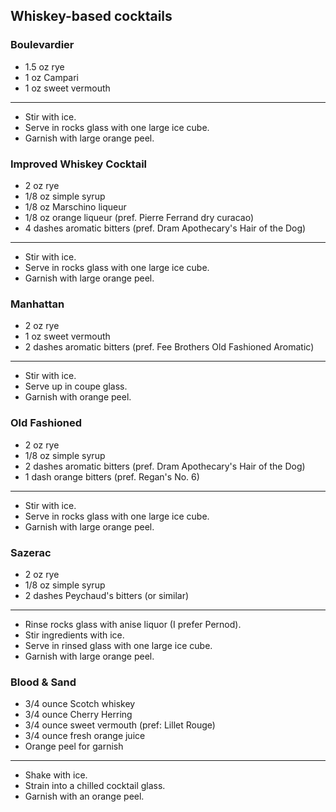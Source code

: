 ## Whiskey-based cocktails

### Boulevardier
* 1.5 oz rye
* 1 oz Campari
* 1 oz sweet vermouth

---
* Stir with ice.
* Serve in rocks glass with one large ice cube.
* Garnish with large orange peel.

### Improved Whiskey Cocktail
* 2 oz rye
* 1/8 oz simple syrup
* 1/8 oz Marschino liqueur
* 1/8 oz orange liqueur (pref. Pierre Ferrand dry curacao)
* 4 dashes aromatic bitters (pref. Dram Apothecary's Hair of the Dog)

---
* Stir with ice.
* Serve in rocks glass with one large ice cube.
* Garnish with large orange peel.

### Manhattan
* 2 oz rye
* 1 oz sweet vermouth
* 2 dashes aromatic bitters (pref. Fee Brothers Old Fashioned Aromatic)

---
* Stir with ice.
* Serve up in coupe glass.
* Garnish with orange peel.

### Old Fashioned
* 2 oz rye
* 1/8 oz simple syrup
* 2 dashes aromatic bitters (pref. Dram Apothecary's Hair of the Dog)
* 1 dash orange bitters (pref. Regan's No. 6)

---
* Stir with ice.
* Serve in rocks glass with one large ice cube.
* Garnish with large orange peel.

### Sazerac
* 2 oz rye
* 1/8 oz simple syrup
* 2 dashes Peychaud's bitters (or similar)

---
* Rinse rocks glass with anise liquor (I prefer Pernod).
* Stir ingredients with ice.
* Serve in rinsed glass with one large ice cube.
* Garnish with large orange peel.

### Blood & Sand
* 3/4 ounce Scotch whiskey
* 3/4 ounce Cherry Herring
* 3/4 ounce sweet vermouth (pref: Lillet Rouge)
* 3/4 ounce fresh orange juice
* Orange peel for garnish

---
* Shake with ice.
* Strain into a chilled cocktail glass.
* Garnish with an orange peel.
